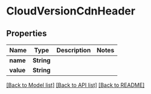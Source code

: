 # CloudVersionCdnHeader

## Properties

Name | Type | Description | Notes
------------ | ------------- | ------------- | -------------
**name** | **String** |  | 
**value** | **String** |  | 

[[Back to Model list]](../README.md#documentation-for-models) [[Back to API list]](../README.md#documentation-for-api-endpoints) [[Back to README]](../README.md)


